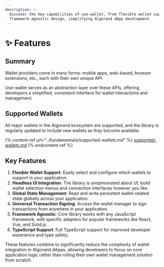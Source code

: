 ```yaml
---
description: >-
  Discover the key capabilities of use-wallet, from flexible wallet support to
  framework-agnostic design, simplifying Algorand dApp development
---
```


# ✨ Features

## Summary

Wallet providers come in many forms: mobile apps, web-based, browser extensions, etc., each with their own unique API.

Use-wallet serves as an abstraction layer over these APIs, offering developers a simplified, consistent interface for wallet interactions and management.

## Supported Wallets

All major wallets in the Algorand ecosystem are supported, and the library is regularly updated to include new wallets as they become available.

{% content-ref url="../fundamentals/supported-wallets.md" %}
[supported-wallets.md](../fundamentals/supported-wallets.md)
{% endcontent-ref %}

## Key Features

1. **Flexible Wallet Support**: Easily select and configure which wallets to support in your application.
2. **Headless UI Integration**: The library is unopinionated about UI; build wallet selection menus and connection interfaces however you like.
3. **Global State Management**: Read and write persistent wallet-related state globally across your application.
4. **Universal Transaction Signing**: Access the wallet manager to sign transactions from anywhere in your application.
5. **Framework Agnostic**: Core library works with any JavaScript framework, with specific adapters for popular frameworks like React, Vue, and Solid.js.
6. **TypeScript Support**: Full TypeScript support for improved developer experience and type safety.

These features combine to significantly reduce the complexity of wallet integration in Algorand dApps, allowing developers to focus on core application logic rather than rolling their own wallet management solution from scratch.
